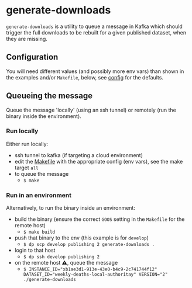 # generate-downloads

`generate-downloads` is a utility to queue a message in Kafka which should trigger the full downloads to be rebuilt for a given published dataset, when they are missing.

## Configuration

You will need different values (and possibly more env vars) than shown in the examples and/or `Makefile`, below, see [config](./main.go) for the defaults.

## Queueing the message

Queue the message 'locally' (using an ssh tunnel) or remotely (run the binary inside the environment).

### Run locally

Either run locally:

- ssh tunnel to kafka (if targeting a cloud environment)
- edit the [Makefile](./Makefile) with the appropriate config (env vars), see the make target `all`
- to queue the message
  - `$ make`

### Run in an environment

Alternatively, to run the binary inside an environment:

- build the binary (ensure the correct `GOOS` setting in the `Makefile` for the remote host)
  - `$ make build`
- push that binary to the env (this example is for `develop`)
  - `$ dp scp develop publishing 2 generate-downloads .`
- login to that host
  - `$ dp ssh develop publishing 2`
- on the remote host :warning:, queue the message
  - `$ INSTANCE_ID="xb1ae3d1-913e-43e0-b4c9-2c741744f12" DATASET_ID="weekly-deaths-local-authoritay" VERSION="2" ./generate-downloads`
